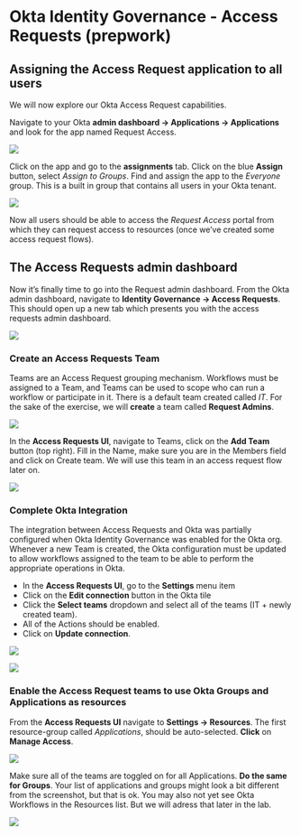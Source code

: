 # Okta Identity Governance - Access Requests (prepwork)


## Assigning the Access Request application to all users
We will now explore our Okta Access Request capabilities.

Navigate to your Okta **admin dashboard → Applications → Applications** and look for the app named Request Access. 

![](https://raw.githubusercontent.com/Youssefmadani/OIG-Lab/main/Images/step2-1.png)

Click on the app and go to the **assignments** tab. Click on the blue **Assign** button, select *Assign to Groups*. Find and assign the app to the *Everyone* group. This is a built in group that contains all users in your Okta tenant. 

![](https://raw.githubusercontent.com/Youssefmadani/OIG-Lab/main/Images/step2-1a.png)

Now all users should be able to access the *Request Access* portal from which they can request access to resources (once we’ve created some access request flows).

## The Access Requests admin dashboard

Now it’s finally time to go into the Request admin dashboard. From the Okta admin dashboard, navigate to **Identity Governance → Access Requests**. This should open up a new tab which presents you with the access requests admin dashboard. 

![](https://raw.githubusercontent.com/Youssefmadani/OIG-Lab/main/Images/step2-6.png)

### Create an Access Requests Team

Teams are an Access Request grouping mechanism. Workflows must be assigned to a Team, and Teams can be used to scope who can run a workflow or participate in it. There is a default team created called *IT*. For the sake of the exercise, we will **create** a team called **Request Admins**.

![](https://raw.githubusercontent.com/Youssefmadani/OIG-Lab/main/Images/step2-7.png)

In the **Access Requests UI**, navigate to Teams, click on the **Add Team** button (top right). Fill in the Name, make sure you are in the Members field and click on Create team. We will use this team in an access request flow later on.

![](https://raw.githubusercontent.com/Youssefmadani/OIG-Lab/main/Images/step2-8.png)

### Complete Okta Integration

The integration between Access Requests and Okta was partially configured when Okta Identity Governance was enabled for the Okta org. Whenever a new Team is created, the Okta configuration must be updated to allow workflows assigned to the team to be able to perform the appropriate operations in Okta.

- In the **Access Requests UI**, go to the **Settings** menu item
- Click on the **Edit connection** button in the Okta tile
- Click the **Select teams** dropdown and select all of the teams (IT + newly created team). 
- All of the Actions should be enabled.
- Click on **Update connection**.

![](https://raw.githubusercontent.com/Youssefmadani/OIG-Lab/main/Images/step2-2.png)

![](https://raw.githubusercontent.com/Youssefmadani/OIG-Lab/main/Images/step2-3.png)

### Enable the Access Request teams to use Okta Groups and Applications as resources

From the **Access Requests UI** navigate to **Settings -> Resources**. The first resource-group called *Applications*, should be auto-selected. **Click** on **Manage Access**.

![](https://raw.githubusercontent.com/Youssefmadani/OIG-Lab/main/Images/step2-4.png)

Make sure all of the teams are toggled on for all Applications. **Do the same for Groups**. Your list of applications and groups might look a bit different from the screenshot, but that is ok. You may also not yet see Okta Workflows in the Resources list. But we will adress that later in the lab.

![](https://raw.githubusercontent.com/Youssefmadani/OIG-Lab/main/Images/step2-5.png)